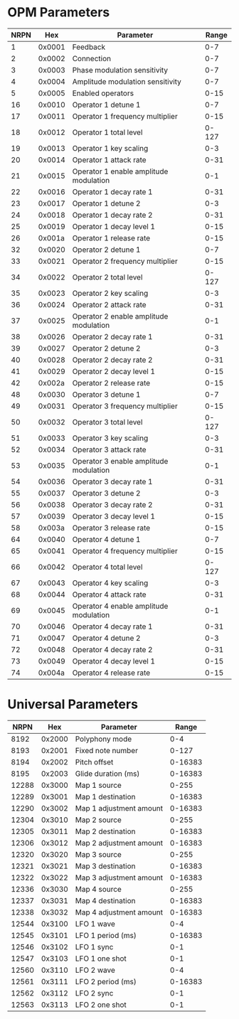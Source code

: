# OPM Parameters

| NRPN | Hex    | Parameter                              | Range |
| ---- | ------ | -------------------------------------- | ----- |
| 1    | 0x0001 | Feedback                               | 0-7   |
| 2    | 0x0002 | Connection                             | 0-7   |
| 3    | 0x0003 | Phase modulation sensitivity           | 0-7   |
| 4    | 0x0004 | Amplitude modulation sensitivity       | 0-7   |
| 5    | 0x0005 | Enabled operators                      | 0-15  |
| 16   | 0x0010 | Operator 1 detune 1                    | 0-7   |
| 17   | 0x0011 | Operator 1 frequency multiplier        | 0-15  |
| 18   | 0x0012 | Operator 1 total level                 | 0-127 |
| 19   | 0x0013 | Operator 1 key scaling                 | 0-3   |
| 20   | 0x0014 | Operator 1 attack rate                 | 0-31  |
| 21   | 0x0015 | Operator 1 enable amplitude modulation | 0-1   |
| 22   | 0x0016 | Operator 1 decay rate 1                | 0-31  |
| 23   | 0x0017 | Operator 1 detune 2                    | 0-3   |
| 24   | 0x0018 | Operator 1 decay rate 2                | 0-31  |
| 25   | 0x0019 | Operator 1 decay level 1               | 0-15  |
| 26   | 0x001a | Operator 1 release rate                | 0-15  |
| 32   | 0x0020 | Operator 2 detune 1                    | 0-7   |
| 33   | 0x0021 | Operator 2 frequency multiplier        | 0-15  |
| 34   | 0x0022 | Operator 2 total level                 | 0-127 |
| 35   | 0x0023 | Operator 2 key scaling                 | 0-3   |
| 36   | 0x0024 | Operator 2 attack rate                 | 0-31  |
| 37   | 0x0025 | Operator 2 enable amplitude modulation | 0-1   |
| 38   | 0x0026 | Operator 2 decay rate 1                | 0-31  |
| 39   | 0x0027 | Operator 2 detune 2                    | 0-3   |
| 40   | 0x0028 | Operator 2 decay rate 2                | 0-31  |
| 41   | 0x0029 | Operator 2 decay level 1               | 0-15  |
| 42   | 0x002a | Operator 2 release rate                | 0-15  |
| 48   | 0x0030 | Operator 3 detune 1                    | 0-7   |
| 49   | 0x0031 | Operator 3 frequency multiplier        | 0-15  |
| 50   | 0x0032 | Operator 3 total level                 | 0-127 |
| 51   | 0x0033 | Operator 3 key scaling                 | 0-3   |
| 52   | 0x0034 | Operator 3 attack rate                 | 0-31  |
| 53   | 0x0035 | Operator 3 enable amplitude modulation | 0-1   |
| 54   | 0x0036 | Operator 3 decay rate 1                | 0-31  |
| 55   | 0x0037 | Operator 3 detune 2                    | 0-3   |
| 56   | 0x0038 | Operator 3 decay rate 2                | 0-31  |
| 57   | 0x0039 | Operator 3 decay level 1               | 0-15  |
| 58   | 0x003a | Operator 3 release rate                | 0-15  |
| 64   | 0x0040 | Operator 4 detune 1                    | 0-7   |
| 65   | 0x0041 | Operator 4 frequency multiplier        | 0-15  |
| 66   | 0x0042 | Operator 4 total level                 | 0-127 |
| 67   | 0x0043 | Operator 4 key scaling                 | 0-3   |
| 68   | 0x0044 | Operator 4 attack rate                 | 0-31  |
| 69   | 0x0045 | Operator 4 enable amplitude modulation | 0-1   |
| 70   | 0x0046 | Operator 4 decay rate 1                | 0-31  |
| 71   | 0x0047 | Operator 4 detune 2                    | 0-3   |
| 72   | 0x0048 | Operator 4 decay rate 2                | 0-31  |
| 73   | 0x0049 | Operator 4 decay level 1               | 0-15  |
| 74   | 0x004a | Operator 4 release rate                | 0-15  |

# Universal Parameters

| NRPN  | Hex    | Parameter               | Range   |
| ----- | ------ | ----------------------- | ------- |
| 8192  | 0x2000 | Polyphony mode          | 0-4     |
| 8193  | 0x2001 | Fixed note number       | 0-127   |
| 8194  | 0x2002 | Pitch offset            | 0-16383 |
| 8195  | 0x2003 | Glide duration (ms)     | 0-16383 |
| 12288 | 0x3000 | Map 1 source            | 0-255   |
| 12289 | 0x3001 | Map 1 destination       | 0-16383 |
| 12290 | 0x3002 | Map 1 adjustment amount | 0-16383 |
| 12304 | 0x3010 | Map 2 source            | 0-255   |
| 12305 | 0x3011 | Map 2 destination       | 0-16383 |
| 12306 | 0x3012 | Map 2 adjustment amount | 0-16383 |
| 12320 | 0x3020 | Map 3 source            | 0-255   |
| 12321 | 0x3021 | Map 3 destination       | 0-16383 |
| 12322 | 0x3022 | Map 3 adjustment amount | 0-16383 |
| 12336 | 0x3030 | Map 4 source            | 0-255   |
| 12337 | 0x3031 | Map 4 destination       | 0-16383 |
| 12338 | 0x3032 | Map 4 adjustment amount | 0-16383 |
| 12544 | 0x3100 | LFO 1 wave              | 0-4     |
| 12545 | 0x3101 | LFO 1 period (ms)       | 0-16383 |
| 12546 | 0x3102 | LFO 1 sync              | 0-1     |
| 12547 | 0x3103 | LFO 1 one shot          | 0-1     |
| 12560 | 0x3110 | LFO 2 wave              | 0-4     |
| 12561 | 0x3111 | LFO 2 period (ms)       | 0-16383 |
| 12562 | 0x3112 | LFO 2 sync              | 0-1     |
| 12563 | 0x3113 | LFO 2 one shot          | 0-1     |
